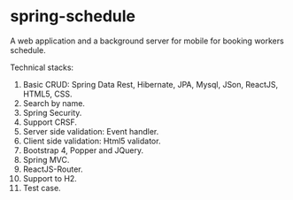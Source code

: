 # spring-schedule
A web application and a background server for mobile for booking workers schedule.

Technical stacks:
1. Basic CRUD: Spring Data Rest, Hibernate, JPA, Mysql, JSon, ReactJS, HTML5, CSS.
2. Search by name.
3. Spring Security.
4. Support CRSF.
5. Server side validation: Event handler.
6. Client side validation: Html5 validator. 
7. Bootstrap 4, Popper and JQuery.
8. Spring MVC.
9. ReactJS-Router.
10. Support to H2.
11. Test case.

